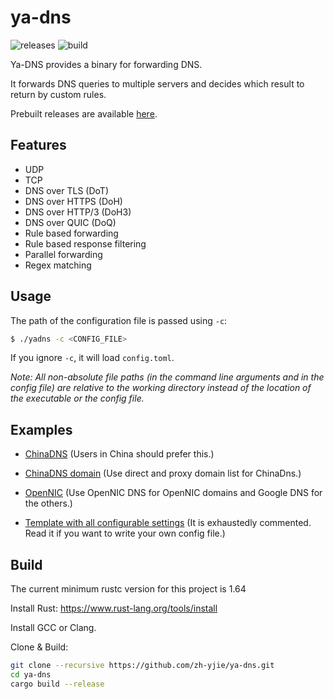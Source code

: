 # ya-dns

![releases](https://github.com/zh-yjie/ya-dns/workflows/release/badge.svg)
![build](https://github.com/zh-yjie/ya-dns/workflows/build/badge.svg)

Ya-DNS provides a binary for forwarding DNS.

It forwards DNS queries to multiple servers and decides which result to return by custom rules.

Prebuilt releases are available [here](https://github.com/zh-yjie/ya-dns/releases). 

## Features

* UDP
* TCP
* DNS over TLS (DoT)
* DNS over HTTPS (DoH)
* DNS over HTTP/3 (DoH3)
* DNS over QUIC (DoQ)
* Rule based forwarding
* Rule based response filtering
* Parallel forwarding
* Regex matching
  
## Usage

The path of the configuration file is passed using `-c`:

```bash
$ ./yadns -c <CONFIG_FILE>
```

If you ignore `-c`, it will load `config.toml`.

*Note: All non-absolute file paths (in the command line arguments and in the config file) are relative to the working directory instead of the location of the executable or the config file.*

## Examples

* [ChinaDNS](examples/chinadns.toml) (Users in China should prefer this.)

* [ChinaDNS domain](examples/chinadns-domain.toml) (Use direct and proxy domain list for ChinaDns.)

* [OpenNIC](examples/opennic.toml) (Use OpenNIC DNS for OpenNIC domains and Google DNS for the others.)

* [Template with all configurable settings](examples/template.toml)
  (It is exhaustedly commented. Read it if you want to write your own config file.)

## Build

The current minimum rustc version for this project is 1.64

Install Rust: https://www.rust-lang.org/tools/install

Install GCC or Clang.

Clone & Build:
```sh
git clone --recursive https://github.com/zh-yjie/ya-dns.git
cd ya-dns
cargo build --release
```

